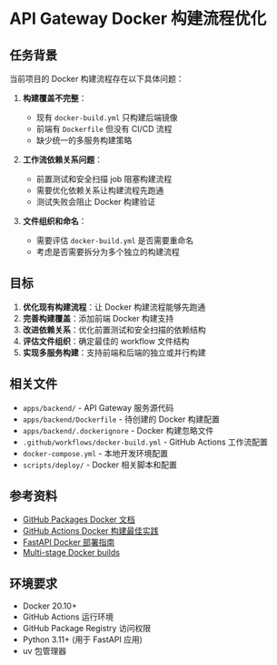 # API Gateway Docker 构建流程优化

## 任务背景

当前项目的 Docker 构建流程存在以下具体问题：

1. **构建覆盖不完整**：
   - 现有 `docker-build.yml` 只构建后端镜像
   - 前端有 `Dockerfile` 但没有 CI/CD 流程
   - 缺少统一的多服务构建策略

2. **工作流依赖关系问题**：
   - 前置测试和安全扫描 job 阻塞构建流程
   - 需要优化依赖关系让构建流程先跑通
   - 测试失败会阻止 Docker 构建验证

3. **文件组织和命名**：
   - 需要评估 `docker-build.yml` 是否需要重命名
   - 考虑是否需要拆分为多个独立的构建流程

## 目标

1. **优化现有构建流程**：让 Docker 构建流程能够先跑通
2. **完善构建覆盖**：添加前端 Docker 构建支持
3. **改进依赖关系**：优化前置测试和安全扫描的依赖结构
4. **评估文件组织**：确定最佳的 workflow 文件结构
5. **实现多服务构建**：支持前端和后端的独立或并行构建

## 相关文件

- `apps/backend/` - API Gateway 服务源代码
- `apps/backend/Dockerfile` - 待创建的 Docker 构建配置
- `apps/backend/.dockerignore` - Docker 构建忽略文件
- `.github/workflows/docker-build.yml` - GitHub Actions 工作流配置
- `docker-compose.yml` - 本地开发环境配置
- `scripts/deploy/` - Docker 相关脚本和配置

## 参考资料

- [GitHub Packages Docker 文档](https://docs.github.com/packages/working-with-a-github-packages-registry/working-with-the-docker-registry)
- [GitHub Actions Docker 构建最佳实践](https://docs.github.com/actions/publishing-packages/publishing-docker-images)
- [FastAPI Docker 部署指南](https://fastapi.tiangolo.com/deployment/docker/)
- [Multi-stage Docker builds](https://docs.docker.com/build/building/multi-stage/)

## 环境要求

- Docker 20.10+
- GitHub Actions 运行环境
- GitHub Package Registry 访问权限
- Python 3.11+ (用于 FastAPI 应用)
- uv 包管理器